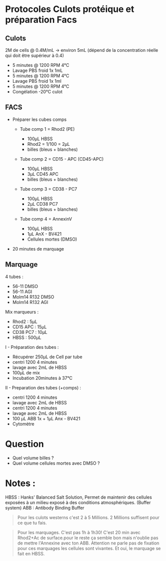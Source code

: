 # Protocoles Culots protéique et préparation Facs

## Culots

2M de cells @ 0.4M/mL -> environ 5mL (dépend de la concentration réelle qui doit être supérieur à 0.4)

* 5 minutes @ 1200 RPM 4°C
* Lavage PBS froid 1x 1mL
* 5 minutes @ 1200 RPM 4°C
* Lavage PBS froid 1x 1ml
* 5 minutes @ 1200 RPM 4°C
* Congélation -20°C culot

## FACS

* Préparer les cubes comps
  * Tube comp 1 = Rhod2 (PE)
    * 100µL HBSS
    * Rhod2 = 1/100 = 2µL
    * billes (bleus + blanches)

  * Tube comp 2 = CD15 - APC (CD45-APC)
    * 100µL HBSS
    * 3µL CD45 APC
    * billes (bleus + blanches)

  * Tube comp 3 = CD38 - PC7
    * 100µL HBSS
    * 2µL CD38 PC7
    * billes (bleus + blanches)

  * Tube comp 4 = AnnexinV
    * 100µL HBSS
    * 1µL AnX - BV421
    * Cellules mortes (DMSO)

* 20 minutes de marquage

## Marquage

4 tubes :
  * 56-11 DMSO
  * 56-11 AGI
  * Molm14 R132 DMSO
  * Molm14 R132 AGI

Mix marqueurs :
 * Rhod2 : 5µL
 * CD15 APC : 15µL
 * CD38 PC7 : 10µL
 * HBSS : 500µL

I - Préparation des tubes :
  * Récupérer 250µL de Cell par tube
  * centri 1200 4 minutes
  * lavage avec 2mL de HBSS
  * 100µL de mix
  * Incubation 20minutes à 37°C  

II - Preparation des tubes (+comps) :
  * centri 1200 4 minutes
  * lavage avec 2mL de HBSS
  * centri 1200 4 minutes
  * lavage avec 2mL de HBSS
  * 100 µL ABB 1x + 1µL Anx - BV421
  * Cytomètre

# Question

* Quel volume billes ?
* Quel volume cellules mortes avec DMSO ?

# Notes :

HBSS : Hanks' Balanced Salt Solution, Permet de maintenir des cellules exposées à un milieu exposé à des conditions atmosphériques. (Buffer system)
ABB : Antibody Binding Buffer

> Pour les culots westerns c'est 2 à 5 Millions. 2 Millions suffisent pour ce que tu fais.

> Pour les marquages. C'est pas 1h à 1h30! C'est 20 min avec Rhod2+Ac de surface.pour le reste ça semble bon mais n'oublie pas de mettre l'Annexine avec ton ABB. Attention ne parle pas de fixation pour ces marquages les cellules sont vivantes. Et oui, le marquage se fait en HBSS.
